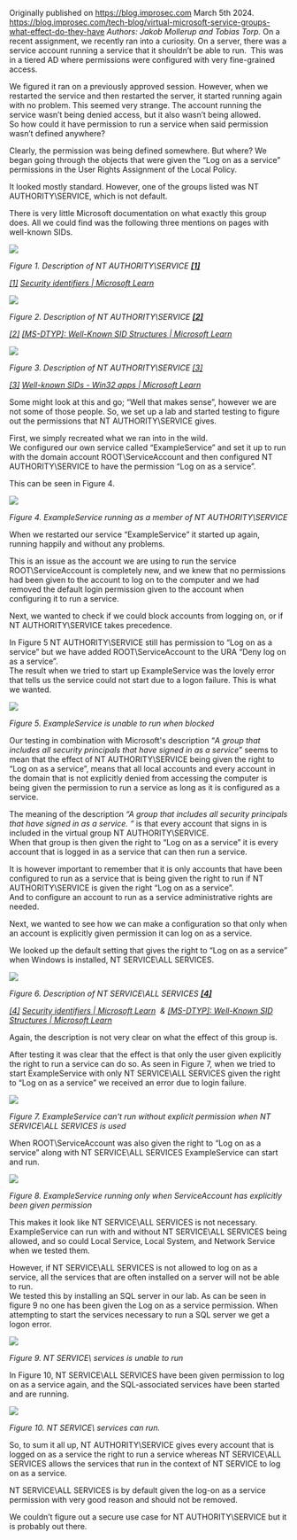 Originally published on https://blog.improsec.com March 5th 2024. 
https://blog.improsec.com/tech-blog/virtual-microsoft-service-groups-what-effect-do-they-have
_Authors: Jakob Mollerup and Tobias Torp._
On a recent assignment, we recently ran into a curiosity. On a server, there was a service account running a service that it shouldn’t be able to run.  This was in a tiered AD where permissions were configured with very fine-grained access.  

We figured it ran on a previously approved session. However, when we restarted the service and then restarted the server, it started running again with no problem. This seemed very strange. The account running the service wasn’t being denied access, but it also wasn’t being allowed.    
So how could it have permission to run a service when said permission wasn’t defined anywhere? 

Clearly, the permission was being defined somewhere. But where? We began going through the objects that were given the “Log on as a service” permissions in the User Rights Assignment of the Local Policy. 

It looked mostly standard. However, one of the groups listed was NT AUTHORITY\SERVICE, which is not default.  

There is very little Microsoft documentation on what exactly this group does. All we could find was the following three mentions on pages with well-known SIDs.  

![](https://images.squarespace-cdn.com/content/v1/5bbb4a7301232c6e6c8757fa/f2c2e8d4-b7b0-4ae7-be7e-5dbc8f76bc36/Picture1.png)

_Figure 1. Description of NT AUTHORITY\SERVICE_ [**_[1]_**](https://blog.improsec.com/tech-blog/virtual-microsoft-service-groups-what-effect-do-they-have#_ftn1)

[_[1]_](https://blog.improsec.com/tech-blog/virtual-microsoft-service-groups-what-effect-do-they-have#_ftnref1) [_Security identifiers | Microsoft Learn_](https://learn.microsoft.com/en-us/windows-server/identity/ad-ds/manage/understand-security-identifiers)

![](https://images.squarespace-cdn.com/content/v1/5bbb4a7301232c6e6c8757fa/db1fca6f-3bb8-45ff-866c-88f3d0864c23/Picture2.png)

_Figure 2. Description of NT AUTHORITY\SERVICE_ [**_[2]_**](https://blog.improsec.com/tech-blog/virtual-microsoft-service-groups-what-effect-do-they-have#_ftn1)

[_[2]_](https://blog.improsec.com/tech-blog/virtual-microsoft-service-groups-what-effect-do-they-have#_ftnref1) [_[MS-DTYP]: Well-Known SID Structures | Microsoft Learn_](https://learn.microsoft.com/en-us/openspecs/windows_protocols/ms-dtyp/81d92bba-d22b-4a8c-908a-554ab29148ab)

![](https://images.squarespace-cdn.com/content/v1/5bbb4a7301232c6e6c8757fa/2abd0f22-8055-4d67-b32e-9fd9f670d882/Picture3.png)

_Figure 3. Description of NT AUTHORITY\SERVICE_ [_[3]_](https://blog.improsec.com/tech-blog/virtual-microsoft-service-groups-what-effect-do-they-have#_ftn1)

[_[3]_](https://blog.improsec.com/tech-blog/virtual-microsoft-service-groups-what-effect-do-they-have#_ftnref1) [_Well-known SIDs - Win32 apps | Microsoft Learn_](https://learn.microsoft.com/en-us/windows/win32/secauthz/well-known-sids)

Some might look at this and go; “Well that makes sense”, however we are not some of those people. So, we set up a lab and started testing to figure out the permissions that NT AUTHORITY\SERVICE gives.

First, we simply recreated what we ran into in the wild.  
We configured our own service called “ExampleService” and set it up to run with the domain account ROOT\ServiceAccount and then configured NT AUTHORITY\SERVICE to have the permission “Log on as a service”.

This can be seen in Figure 4.

![](https://images.squarespace-cdn.com/content/v1/5bbb4a7301232c6e6c8757fa/29e5916e-1202-4498-aae1-b12caf084655/Picture4.png)

_Figure 4. ExampleService running as a member of NT AUTHORITY\SERVICE_

When we restarted our service “ExampleService” it started up again, running happily and without any problems.

This is an issue as the account we are using to run the service ROOT\ServiceAccount is completely new, and we knew that no permissions had been given to the account to log on to the computer and we had removed the default login permission given to the account when configuring it to run a service.

Next, we wanted to check if we could block accounts from logging on, or if NT AUTHORITY\SERVICE takes precedence.

In Figure 5 NT AUTHORITY\SERVICE still has permission to “Log on as a service” but we have added ROOT\ServiceAccount to the URA “Deny log on as a service”.  
The result when we tried to start up ExampleService was the lovely error that tells us the service could not start due to a logon failure. This is what we wanted.

![](https://images.squarespace-cdn.com/content/v1/5bbb4a7301232c6e6c8757fa/08a490a8-8a2d-45bf-b2be-988ded222cc7/Picture5.png)

_Figure 5. ExampleService is unable to run when blocked_

Our testing in combination with Microsoft's description “_A group that includes all security principals that have signed in as a service_” seems to mean that the effect of NT AUTHORITY\SERVICE being given the right to “Log on as a service”, means that all local accounts and every account in the domain that is not explicitly denied from accessing the computer is being given the permission to run a service as long as it is configured as a service.

The meaning of the description _“A group that includes all security principals that have signed in as a service. “_ is that every account that signs in is included in the virtual group NT AUTHORITY\SERVICE.  
When that group is then given the right to “Log on as a service” it is every account that is logged in as a service that can then run a service.

It is however important to remember that it is only accounts that have been configured to run as a service that is being given the right to run if NT AUTHORITY\SERVICE is given the right “Log on as a service”.  
And to configure an account to run as a service administrative rights are needed.

Next, we wanted to see how we can make a configuration so that only when an account is explicitly given permission it can log on as a service.

We looked up the default setting that gives the right to “Log on as a service” when Windows is installed, NT SERVICE\ALL SERVICES.

![](https://images.squarespace-cdn.com/content/v1/5bbb4a7301232c6e6c8757fa/56e53498-35b9-49eb-a82a-455dc06f75e7/Picture6.png)

_Figure 6. Description of NT SERVICE\ALL SERVICES_ [**_[4]_**](https://blog.improsec.com/tech-blog/virtual-microsoft-service-groups-what-effect-do-they-have#_ftn1)

[_[4]_](https://blog.improsec.com/tech-blog/virtual-microsoft-service-groups-what-effect-do-they-have#_ftnref1) [_Security identifiers | Microsoft Learn_](https://learn.microsoft.com/en-us/windows-server/identity/ad-ds/manage/understand-security-identifiers)  _&_ [_[MS-DTYP]: Well-Known SID Structures | Microsoft Learn_](https://learn.microsoft.com/en-us/openspecs/windows_protocols/ms-dtyp/81d92bba-d22b-4a8c-908a-554ab29148ab)

Again, the description is not very clear on what the effect of this group is.

After testing it was clear that the effect is that only the user given explicitly the right to run a service can do so. As seen in Figure 7, when we tried to start ExampleService with only NT SERVICE\ALL SERVICES given the right to “Log on as a service” we received an error due to login failure.

![](https://images.squarespace-cdn.com/content/v1/5bbb4a7301232c6e6c8757fa/0d5adf91-f397-4db7-989d-d42f5fba20d4/Picture7.png)

_Figure 7. ExampleService can't run without explicit permission when NT SERVICE\ALL SERVICES is used_

When ROOT\ServiceAccount was also given the right to “Log on as a service” along with NT SERVICE\ALL SERVICES ExampleService can start and run.

![](https://images.squarespace-cdn.com/content/v1/5bbb4a7301232c6e6c8757fa/c377b2bf-b13a-40c0-9160-7e1c053f7bb5/Picture8.png)

_Figure 8. ExampleService running only when ServiceAccount has explicitly been given permission_

This makes it look like NT SERVICE\ALL SERVICES is not necessary. ExampleService can run with and without NT SERVICE\ALL SERVICES being allowed, and so could Local Service, Local System, and Network Service when we tested them.

However, if NT SERVICE\ALL SERVICES is not allowed to log on as a service, all the services that are often installed on a server will not be able to run.  
We tested this by installing an SQL server in our lab. As can be seen in figure 9 no one has been given the Log on as a service permission. When attempting to start the services necessary to run a SQL server we get a logon error.

![](https://images.squarespace-cdn.com/content/v1/5bbb4a7301232c6e6c8757fa/ccd0dc7d-3484-4092-b619-02d45dedf20f/Picture9.png)

_Figure 9. NT SERVICE\ services is unable to run_

In Figure 10, NT SERVICE\ALL SERVICES have been given permission to log on as a service again, and the SQL-associated services have been started and are running.

![](https://images.squarespace-cdn.com/content/v1/5bbb4a7301232c6e6c8757fa/ece23648-17ec-4c97-9722-4f5883743a13/Picture10.png)

_Figure 10. NT SERVICE\ services can run._

So, to sum it all up, NT AUTHORITY\SERVICE gives every account that is logged on as a service the right to run a service whereas NT SERVICE\ALL SERVICES allows the services that run in the context of NT SERVICE to log on as a service.

NT SERVICE\ALL SERVICES is by default given the log-on as a service permission with very good reason and should not be removed.

We couldn’t figure out a secure use case for NT AUTHORITY\SERVICE but it is probably out there.